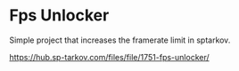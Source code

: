 # Fps Unlocker

Simple project that increases the framerate limit in sptarkov.

https://hub.sp-tarkov.com/files/file/1751-fps-unlocker/
